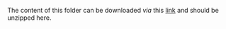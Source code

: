 The content of this folder can be downloaded *via* this [link](https://zenodo.org/records/11353196/files/features.zip?download=1) and should be unzipped here.
